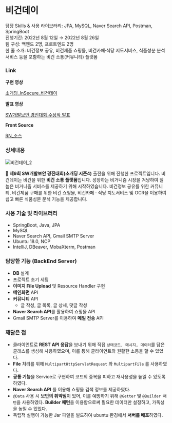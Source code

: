 # 비건데이

담당 Skills & 사용 라이브러리: JPA, MySQL, Naver Search API, Postman, SpringBoot <br/>
진행기간: 2022년 8월 12일 → 2022년 8월 26일 <br/>
팀 구성: 백엔드 2명, 프로트엔드 2명 <br/>
한 줄 소개: 비건정보 공유, 비건제품 쇼핑몰, 비건카페·식당 지도서비스, 식품성분 분석서비스 등을 포함하는 비건 소통(커뮤니티) 플랫폼 <br/>


### Link
**구현 영상**

[소개딩_InSecure_비건데이](https://www.youtube.com/shorts/vZUcYQkEP-g)

**발표 영상**

[SW개발보안 경진대회 수상작 발표](https://www.youtube.com/watch?v=t24MmM7b1v8)

**Front Source**

[RN_소스](https://github.com/SeongHo-C/Vegan-Day)

### 상세내용
![비건데이_2](https://user-images.githubusercontent.com/80824750/194245509-a2485cf7-27b1-4f7b-b995-fe4597d97abf.png)

🌿 **제9회 SW개발보안 경진대회(소개딩 시즌4)** 출전을 위해 진행한 프로젝트입니다. 
비건데이는 비건을 위한 **비건 소통 플랫폼**입니다. 
성장하는 비거니즘 시장을 겨냥하여 질 높은 비거니즘 서비스를 제공하기 위해 시작하였습니다. 
비건정보 공유를 위한 커뮤니티, 비건제품 구매를 위한 비건 쇼핑몰, 비건카페 · 식당 지도서비스 및 OCR을 이용하여 쉽고 빠른 식품성분 분석 기능을 제공합니다.


### 사용 기술 및 라이브러리

- SpringBoot, Java, JPA
- MySQL
- Naver Search API, Gmail SMTP Server
- Ubuntu 18.0, NCP
- IntelliJ, DBeaver, MobaXterm, Postman

### 담당한 기능 (BackEnd Server)

- **DB** 설계
- 프로젝트 초기 세팅
- **이미지 File Upload** 및  Resource Handler 구현
- **메인화면** API
- **커뮤니티** API
    - 글 작성, 글 목록, 글 상세, 댓글 작성
- **Naver Search API**를 활용하여 쇼핑몰 API
- Gmail SMTP Server를 이용하여 **메일 전송** API

### 깨달은 점

- 클라이언트로 **REST API 응답**을 보내기 위해 직접 `상태코드, 메시지, 데이터`를 담은 클래스를 생성해 사용하였으며, 이를 통해 클라이언트와 원활한 소통을 할 수 있었다.
- **File** 처리를 위해 `MultipartHttpServletRequest` 와 `MultipartFile` 를 사용하였다.
- **공통 기능**을 Service로 구현하여 코드의 중복을 피하고 재사용성을 높일 수 있도록 하였다.
- **Naver Search API** 를 이용해 쇼핑몰 검색 정보를 제공하였다.
- `@Data` 사용 시 **보안의 취약점**이 있어, 이를 예방하기 위해 `@Getter` 및 `@Builder 패턴`을 사용하였다. **Builder 패턴**을 이용함으로써 필요한 데이터만 설정하고, 가독성을 높일 수 있었다.
- 독립적 실행이 가능한 Jar 파일을 빌드하여 ubuntu 환경에서 **서버를 배포**하였다.
